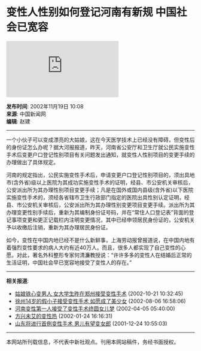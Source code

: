 # 变性人性别如何登记河南有新规 中国社会已宽容

![](http://www.chinanews.com.cn/index.html)

**发布时间**: 2002年11月19日 10:08  
**来源**: 中国新闻网  
**编辑**: 赵建

---

一个小伙子可以变成漂亮的大姑娘，这在今天医学技术上已经没有障碍，但变性后的身份证怎么办呢？据大河报报道，昨天，河南省公安厅和卫生厅就公民实施变性手术后变更户口登记性别项目有关问题发出通知，就变性人性别项目的变更手续的办理做出了具体规定。

河南的规定指出，公民实施变性手术后，申请变更户口登记性别项目的，须出具地市(含外省)级以上医院为其成功实施变性手术的证明，经县、市公安机关审核后，公安派出所为其办理性别项目变更手续；凡是在国外或国内县级(含外省)以下医院实施变性手术的，须经各省辖市卫生行政部门指定的医院出具性别认定证明，经县、市公安机关审核后，公安派出所为其办理性别变更项目变更手续。派出所为其办理变更性别手续后，重新为其编制身份证号码，并在“常住人口登记表”背面的登记事项变更和更正记载栏内注明变更情况，其中已经申领居民身份证的，公安机关予以收缴后注销，重新为其办理居民身份证。

如今，变性在中国内地已经不是什么新鲜事，上海劳动报曾报道说，在中国内地有着强烈变性要求的病人大约有近40万人。而且，很多人都实现了自己变性的心愿。对此，著名外科整形专家何清濂教授说：“许许多多的变性人在结婚后正常的生活证明，中国社会早已宽容地接受了变性人的存在。”

---

**相关报道**:
- [姑娘铁心变男人 女大学生昨在郑州接受变性手术](http://www.chinanews.com.cn/2002-10-21/26/234323.html) (2002-10-21 10:32:45)
- [徐州14岁的假小子接受变性手术 如愿成了美少女](http://www.chinanews.com.cn/2002-08-06/26/209420.html) (2002-08-06 16:58:06)
- [河南变性第一人接受了变性手术终圆女儿梦](http://www.chinanews.com.cn//2002-04-04/26/175511.html) (2002-04-05 05:40:00)
- [方兴未艾的变性热](http://www.chinanews.com.cn//2002-01-24/26/157106.html) (2002-01-24 16:16:31)
- [山东将进行首例变性手术 男儿有望变女郎](http://www.chinanews.com.cn//2001-12-24/26/149017.html) (2001-12-24 10:55:03)

---

本网站所刊载信息，不代表中新社观点。刊用本网站稿件，务经书面授权。